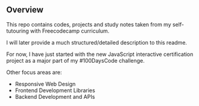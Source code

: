 ## Overview

This repo contains codes, projects and study notes taken from
my self-tutouring with Freecodecamp curriculum.

I will later provide a much structured/detailed description to this readme.

For now, I have just started with the new JavaScript interactive certification project
as a major part of my #100DaysCode challenge.

Other focus areas are:
- Responsive Web Design
- Frontend Development Libraries 
- Backend Development and APIs
